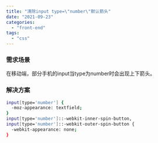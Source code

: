 ```yaml
---
title: "清除input type=\"number\"默认箭头"
date: "2021-09-23"
categories: 
  - "front-end"
tags: 
  - "css"
---
```


### 需求场景

在移动端，部分手机的input当type为number时会出现上下箭头。

### 解决方案

```bash
input[type='number'] {
  -moz-appearance: textfield;
}
input[type='number']::-webkit-inner-spin-button,
input[type='number']::-webkit-outer-spin-button {
  -webkit-appearance: none;
}
```
